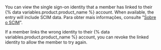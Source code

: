 You can view the single sign-on identity that a member has linked to their {% data variables.product.product_name %} account. When available, the entry will include SCIM data. Para obter mais informações, consulte "[Sobre o SCIM](/github/setting-up-and-managing-organizations-and-teams/about-scim)".

If a member links the wrong identity to their {% data variables.product.product_name %} account, you can revoke the linked identity to allow the member to try again.

